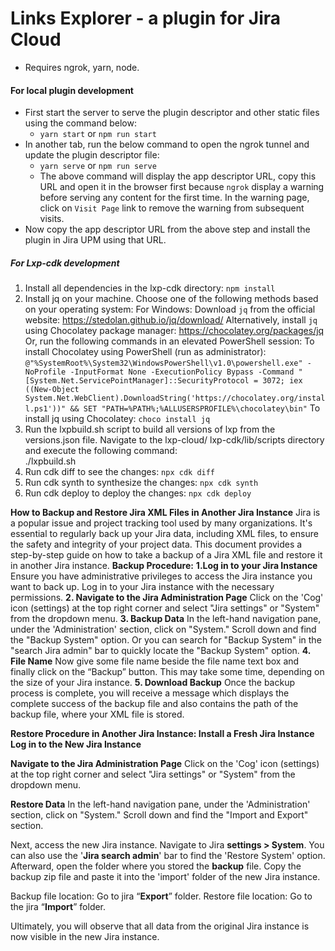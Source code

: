 # Links Explorer - a plugin for Jira Cloud

- Requires ngrok, yarn, node.

#### For local plugin development

- First start the server to serve the plugin descriptor and other static files using the command below:
  - `yarn start` or `npm run start`
- In another tab, run the below command to open the ngrok tunnel and update the plugin descriptor file:
  - `yarn serve` or `npm run serve`
  - The above command will display the app descriptor URL, copy this URL and open it in the browser first because `ngrok` display a warning before serving any content for the first time. In the warning page, click on `Visit Page` link to remove the warning from subsequent visits.
- Now copy the app descriptor URL from the above step and install the plugin in Jira UPM using that URL.

##### For Lxp-cdk development

1. Install all dependencies in the lxp-cdk directory:
   `npm install`
2. Install jq on your machine. Choose one of the following methods based on your operating system:
   For Windows:
   Download `jq` from the official website: https://stedolan.github.io/jq/download/
   Alternatively, install `jq` using Chocolatey package manager: https://chocolatey.org/packages/jq Or, run the following commands in an elevated PowerShell session:
   To install Chocolatey using PowerShell (run as administrator):
   `@"%SystemRoot%\System32\WindowsPowerShell\v1.0\powershell.exe" -NoProfile -InputFormat None -ExecutionPolicy Bypass -Command " [System.Net.ServicePointManager]::SecurityProtocol = 3072; iex ((New-Object System.Net.WebClient).DownloadString('https://chocolatey.org/install.ps1'))" && SET "PATH=%PATH%;%ALLUSERSPROFILE%\chocolatey\bin"`
   To install jq using Chocolatey:
   `choco install jq`
3. Run the lxpbuild.sh script to build all versions of lxp from the versions.json file. Navigate to the lxp-cloud/ lxp-cdk/lib/scripts directory and execute the following command:  
   ./lxpbuild.sh
4. Run cdk diff to see the changes:
   `npx cdk diff`
5. Run cdk synth to synthesize the changes:
   `npx cdk synth`
6. Run cdk deploy to deploy the changes:
   `npx cdk deploy`

   
**How to Backup and Restore Jira XML Files in Another Jira Instance**
Jira is a popular issue and project tracking tool used by many organizations. It's essential to regularly back up your Jira data, including XML files, to ensure the safety and integrity of your project data. This document provides a step-by-step guide on how to take a backup of a Jira XML file and restore it in another Jira instance.
**Backup Procedure:**
**1.Log in to your Jira Instance**
Ensure you have administrative privileges to access the Jira instance you want to back up. Log in to your Jira instance with the necessary permissions.
**2. Navigate to the Jira Administration Page**
Click on the 'Cog' icon (settings) at the top right corner and select "Jira settings" or "System" from the dropdown menu.
**3. Backup Data**
In the left-hand navigation pane, under the 'Administration' section, click on "System."
Scroll down and find the "Backup System" option.
Or you can search for "Backup System" in the "search Jira admin" bar to quickly locate the "Backup System" option.
**4. File Name**
Now give some file name beside the file name text box and finally click on the “Backup” button. This may take some time, depending on the size of your Jira instance.
**5. Download Backup**
Once the backup process is complete, you will receive a message which displays the complete success of the backup file and also contains the path of the backup file, where your XML file is stored. 

**Restore Procedure in Another Jira Instance:
Install a Fresh Jira Instance
Log in to the New Jira Instance**

**Navigate to the Jira Administration Page**
Click on the 'Cog' icon (settings) at the top right corner and select "Jira settings" or "System" from the dropdown menu.

**Restore Data**
In the left-hand navigation pane, under the 'Administration' section, click on "System."
Scroll down and find the "Import and Export" section.

Next, access the new Jira instance. Navigate to Jira **settings > System**. You can also use the '**Jira search admin**' bar to find the 'Restore System' option.
Afterward, open the folder where you stored the **backup** file. Copy the backup zip file and paste it into the 'import' folder of the new Jira instance. 

Backup file location: Go to jira “**Export**” folder.
Restore file location: Go to the jira “**Import**” folder.

Ultimately, you will observe that all data from the original Jira instance is now visible in the new Jira instance.




